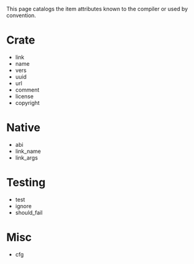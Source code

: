 This page catalogs the item attributes known to the compiler or used by convention.

Crate
=====

* link
 * name
 * vers
 * uuid
 * url
* comment
* license
* copyright

Native
======

* abi
* link_name
* link_args

Testing
=======

* test
* ignore
* should_fail

Misc
====

* cfg